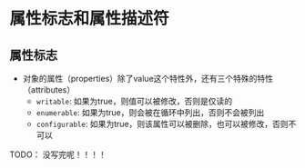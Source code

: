 # 属性标志和属性描述符

## 属性标志
+ 对象的属性（properties）除了value这个特性外，还有三个特殊的特性（attributes）
  + `writable`: 如果为true，则值可以被修改，否则是仅读的
  + `enumerable`: 如果为true，则会被在循环中列出，否则不会被列出
  + `configurable`: 如果为true，则该属性可以被删除，也可以被修改，否则不可以

TODO： 没写完呢！！！！